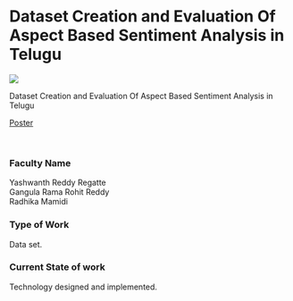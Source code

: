 # Dataset Creation and Evaluation Of Aspect Based Sentiment Analysis in Telugu

![](https://i.imgur.com/xqXQHvw.png)

Dataset Creation and Evaluation Of Aspect Based Sentiment Analysis in Telugu

[Poster](25.%20Dataset%20Creation%20and%20Evaluation%20Of%20Aspect%20Based%20Sentiment%20Analysis%20in%20Telugu.pdf)

<br>


### Faculty Name

Yashwanth Reddy Regatte<br>
Gangula Rama Rohit Reddy<br>
Radhika Mamidi


### Type of Work

Data set.


### Current State of work

Technology designed and implemented.
